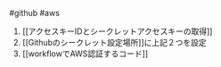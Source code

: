 #github #aws



1. [[アクセスキーIDとシークレットアクセスキーの取得]]
2. [[Githubのシークレット設定場所]]に上記２つを設定
3. [[workflowでAWS認証するコード]]